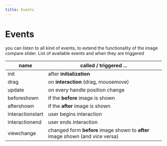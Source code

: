 ```yaml
---
title: Events
---
```


<script setup>
</script>

# Events
you can listen to all kind of events, to extend the functionality of the image compare slider.
List of available events and when they are triggered

| name             | called / triggered ...                                                        |
| ---------------- | ----------------------------------------------------------------------------- |
| init             | after **initialization**                                                      |
| drag             | on **interaction** (drag, mousemove)                                          |
| update           | on every handle position change                                               |
| beforeshown      | if the **before** image is shown                                              |
| aftershown       | if the **after** image is shown                                               |
| interactionstart | user begins interaction                                                       |
| interactionend   | user ends interaction                                                         |
| viewchange       | changed form **before** image shown to **after** image shown (and vice versa) |
